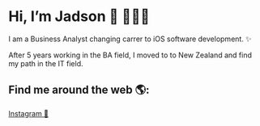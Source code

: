 #  Hi, I’m Jadson 👋 👨🏾‍💻

I am a Business Analyst changing carrer to iOS software development. ✨

After 5 years working in the BA field, I moved to to New Zealand and find my path in the IT field. 


## Find me around the web 🌎:

<a href = "https://www.instagram.com/jadsonsts/"> Instagram 📸 </a>

<!---
jadsonsts/jadsonsts is a ✨ special ✨ repository because its `README.md` (this file) appears on your GitHub profile.
You can click the Preview link to take a look at your changes.
--->
